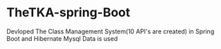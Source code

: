 # TheTKA-spring-Boot
Devloped  The Class Management System(10 API's are created)  in Spring Boot and Hibernate  Mysql Data is used 
